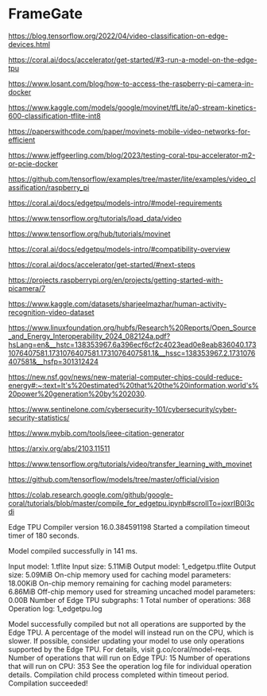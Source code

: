 # FrameGate

https://blog.tensorflow.org/2022/04/video-classification-on-edge-devices.html

https://coral.ai/docs/accelerator/get-started/#3-run-a-model-on-the-edge-tpu

https://www.losant.com/blog/how-to-access-the-raspberry-pi-camera-in-docker

https://www.kaggle.com/models/google/movinet/tfLite/a0-stream-kinetics-600-classification-tflite-int8

https://paperswithcode.com/paper/movinets-mobile-video-networks-for-efficient 


https://www.jeffgeerling.com/blog/2023/testing-coral-tpu-accelerator-m2-or-pcie-docker

https://github.com/tensorflow/examples/tree/master/lite/examples/video_classification/raspberry_pi 

https://coral.ai/docs/edgetpu/models-intro/#model-requirements

https://www.tensorflow.org/tutorials/load_data/video

https://www.tensorflow.org/hub/tutorials/movinet

https://coral.ai/docs/edgetpu/models-intro/#compatibility-overview

https://coral.ai/docs/accelerator/get-started/#next-steps

https://projects.raspberrypi.org/en/projects/getting-started-with-picamera/7

https://www.kaggle.com/datasets/sharjeelmazhar/human-activity-recognition-video-dataset

https://www.linuxfoundation.org/hubfs/Research%20Reports/Open_Source_and_Energy_Interoperability_2024_082124a.pdf?hsLang=en&__hstc=138353967.6a396ecf6cf2c4023ead0e8eab836040.1731076407581.1731076407581.1731076407581.1&__hssc=138353967.2.1731076407581&__hsfp=301312424

https://new.nsf.gov/news/new-material-computer-chips-could-reduce-energy#:~:text=It's%20estimated%20that%20the%20information,world's%20power%20generation%20by%202030.

https://www.sentinelone.com/cybersecurity-101/cybersecurity/cyber-security-statistics/

https://www.mybib.com/tools/ieee-citation-generator

https://arxiv.org/abs/2103.11511

https://www.tensorflow.org/tutorials/video/transfer_learning_with_movinet

https://github.com/tensorflow/models/tree/master/official/vision



https://colab.research.google.com/github/google-coral/tutorials/blob/master/compile_for_edgetpu.ipynb#scrollTo=joxrIB0I3cdi

Edge TPU Compiler version 16.0.384591198
Started a compilation timeout timer of 180 seconds.

Model compiled successfully in 141 ms.

Input model: 1.tflite
Input size: 5.11MiB
Output model: 1_edgetpu.tflite
Output size: 5.09MiB
On-chip memory used for caching model parameters: 18.00KiB
On-chip memory remaining for caching model parameters: 6.86MiB
Off-chip memory used for streaming uncached model parameters: 0.00B
Number of Edge TPU subgraphs: 1
Total number of operations: 368
Operation log: 1_edgetpu.log

Model successfully compiled but not all operations are supported by the Edge TPU. A percentage of the model will instead run on the CPU, which is slower. If possible, consider updating your model to use only operations supported by the Edge TPU. For details, visit g.co/coral/model-reqs.
Number of operations that will run on Edge TPU: 15
Number of operations that will run on CPU: 353
See the operation log file for individual operation details.
Compilation child process completed within timeout period.
Compilation succeeded! 